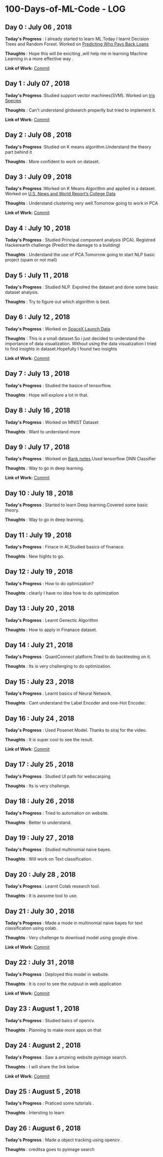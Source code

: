 # 100-Days-of-ML-Code - LOG

## Day 0 : July 06 , 2018

**Today's Progress** : I already started to learn ML.Today I learnt Decision Trees and Random Forest. Worked on [Predicting Who Pays Back Loans](https://www.kaggle.com/sarahvch/predicting-who-pays-back-loans)

**Thoughts** : Hope this will be exiciting ,will help me in learning Machine Learning in a more effective way .

**Link of Work:**   [Commit](https://www.kaggle.com/karthickaravindan/decision-trees-and-random-forest)

## Day 1 : July 07 , 2018

**Today's Progress** :Studied support vector machines(SVM). Worked on [Iris Species](https://www.kaggle.com/uciml/iris)

**Thoughts** : Can't understand girdsearch properlly but tried to implement it.

**Link of Work:**   [Commit](https://www.kaggle.com/karthickaravindan/support-vector-machines-project)

## Day 2 : July 08 , 2018

**Today's Progress** :Studied on K means algorithm.Understand the theory part behind it

**Thoughts** : More confident to work on dataset.

## Day 3 : July 09 , 2018

**Today's Progress** :Worked on K Means Algorithm and applied in a dataset. Worked on [U.S. News and World Report’s College Data](https://www.kaggle.com/flyingwombat/us-news-and-world-reports-college-data)

**Thoughts** : Understand clustering very well.Tomorrow going to work in PCA

**Link of Work:**   [Commit](https://www.kaggle.com/karthickaravindan/k-means-clustering-project)


## Day 4 : July 10 , 2018

**Today's Progress** : Studied Principal component analysis (PCA). Registred Hackerearth challenge (Predict the damage to a building)

**Thoughts** : Understand the use of PCA.Tomorrow going to start NLP basic project (spam or not mail)

## Day 5 : July 11 , 2018

**Today's Progress** : Studied NLP. Expolred the dataset and done some basic dataset analysis. 

**Thoughts** : Try to figure out which algorithm is best. 


## Day 6 : July 12 , 2018

**Today's Progress** : Worked on [SpaceX Launch Data](https://www.kaggle.com/scoleman/spacex-launch-data)

**Thoughts** : This is a small dataset.So i just decided to understand the importance of data visualization. Without using the data visualization I tried to find insights in dataset.Hopefully I found two insights

**Link of Work:**   [Commit](https://www.kaggle.com/karthickaravindan/without-data-visualization)

## Day 7 : July 13 , 2018

**Today's Progress** : Studied the basice of tensorflow.

**Thoughts** : Hope will explore a lot in that.

## Day 8 : July 16 , 2018

**Today's Progress** : Worked on MNIST Dataset

**Thoughts** : Want to understand more

## Day 9 : July 17 , 2018

**Today's Progress** : Worked on [Bank notes](https://www.kaggle.com/aariyan101/bank-notes).Used tensorflow DNN Classifier

**Thoughts** : Way to go in deep learning.

**Link of Work:**   [Commit](https://www.kaggle.com/karthickaravindan/dnnclassifier)


## Day 10 : July 18 , 2018

**Today's Progress** : Started to learn Deep learning.Covered some basic theory.

**Thoughts** : Way to go in deep learning.


## Day 11 : July 19 , 2018

**Today's Progress** : Finace in AI,Studied basics of finanace.

**Thoughts** : New hights to go.

## Day 12 : July 19 , 2018

**Today's Progress** : How to do optimization?

**Thoughts** : clearly I have no idea how to do optimization

## Day 13 : July 20 , 2018

**Today's Progress** : Learnt Genectic Algorithm

**Thoughts** : How to apply in Finanace dataset.

## Day 14 : July 21 , 2018

**Today's Progress** : QuantConnect platform.Tried to do backtesting on it.

**Thoughts** : Its is very challenging to do optimization.

## Day 15 : July 23 , 2018

**Today's Progress** : Learnt basics of Neural Network.

**Thoughts** : Cant understand the Label Encoder and one-Hot Encoder.

## Day 16 : July 24 , 2018

**Today's Progress** : Used Posenet Model. Thanks to siraj for the video.

**Thoughts** : It is super cool to see the result.

**Link of Work:**   [Commit](https://www.linkedin.com/feed/update/urn:li:activity:6427348565911269376)


## Day 17 : July 25 , 2018

**Today's Progress** : Studied UI path for webscarping 

**Thoughts** : Its is very challenge.

## Day 18 : July 26 , 2018

**Today's Progress** : Tried to automation on website.

**Thoughts** : Better to understand.

## Day 19 : July 27 , 2018

**Today's Progress** : Studied multinomial naive bayes.

**Thoughts** : Will work on Text classification.

## Day 20 : July 28 , 2018

**Today's Progress** : Learnt Colab research tool.

**Thoughts** : It is awsome tool to use.

## Day 21 : July 30 , 2018

**Today's Progress** : Made a mode in multinomial naive bayes for text classification using colab.

**Thoughts** : Very challenge to download model using google drive.

**Link of Work:**   [Commit](https://github.com/12345k/100-Days-of-ML-Code/blob/master/text_classification_1.ipynb)

## Day 22 : July 31 , 2018

**Today's Progress** : Deployed this model in website.

**Thoughts** : It is cool to see the outpuut in web application

**Link of Work:**   [Commit]( http://52.45.171.205:3500)

## Day 23 : August  1 , 2018

**Today's Progress** : Studied baics of opencv.

**Thoughts** :  Planning to make more apps on that


## Day 24 : August  2 , 2018

**Today's Progress** : Saw a amzeing website pyimage search.

**Thoughts** :  I will share the link below

**Link of Work:**   [Commit]( https://www.pyimagesearch.com/)


## Day 25 : August  5 , 2018

**Today's Progress** : Praticed some tutorials  .

**Thoughts** : Intersting to learn

## Day 26 : August  6 , 2018

**Today's Progress** : Made a object tracking using opencv .

**Thoughts** : creditsa goes to pyimage search
















